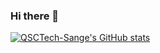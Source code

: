 ### Hi there 👋

<!--
**QSCTech-Sange/QSCTech-Sange** is a ✨ _special_ ✨ repository because its `README.md` (this file) appears on your GitHub profile.

Here are some ideas to get you started:

- 🔭 I’m currently working on ...
- 🌱 I’m currently learning ...
- 👯 I’m looking to collaborate on ...
- 🤔 I’m looking for help with ...
- 💬 Ask me about ...
- 📫 How to reach me: ...
- 😄 Pronouns: ...
- ⚡ Fun fact: ...
-->


[![QSCTech-Sange's GitHub stats](https://github-readme-stats.vercel.app/api?username=QSCTech-Sange&count_private=true&theme=nord&show_icons=true&locale=cn)](https://github.com/anuraghazra/github-readme-stats)
